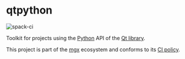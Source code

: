 # qtpython

![spack-ci](https://github.com/LIHPC-Computational-Geometry/qtpython/actions/workflows/spack-ci.yml/badge.svg)

Toolkit for projects using the [Python](https://www.python.org/) API of the [Qt library](https://www.qt.io/).

This project is part of the [mgx](https://github.com/LIHPC-Computational-Geometry/mgx) ecosystem and conforms to its [CI policy](https://github.com/LIHPC-Computational-Geometry/spack_recipes_meshing#ci-and-versioning-policy-of-mgx-ecosystem-projects).